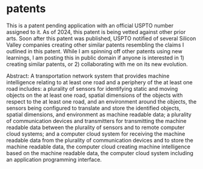 # patents

This is a patent pending application with an official USPTO number assigned to it. As of 2024, this patent is being vetted against other prior arts. Soon after this patent was published, USPTO notified of several Silicon Valley companies creating other similar patents resembling the claims I outlined in this patent. While I am spinning off other patents using new learnings, I am posting this in public domain if anyone is interested in 1) creating similar patents, or 2) collaborating with me on its new evolution.

Abstract: A transportation network system that provides machine intelligence relating to at least one road and a periphery of the at least one road includes: a plurality of sensors for identifying static and moving objects on the at least one road, spatial dimensions of the objects with respect to the at least one road, and an environment around the objects, the sensors being configured to translate and store the identified objects, spatial dimensions, and environment as machine readable data; a plurality of communication devices and transmitters for transmitting the machine readable data between the plurality of sensors and to remote computer cloud systems; and a computer cloud system for receiving the machine readable data from the plurality of communication devices and to store the machine readable data, the computer cloud creating machine intelligence based on the machine readable data, the computer cloud system including an application programming interface.
